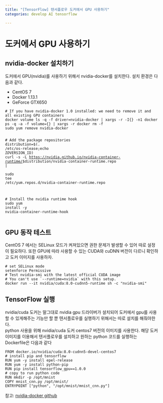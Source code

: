 ```yaml
---
title: "[TensorFlow] 텐서플로우 도커에서 GPU 사용하기"
categories: develop AI tensorflow

---
```


<h1 id="도커에서-gpu-사용하기">도커에서 GPU 사용하기</h1>
<h2 id="nvidia-docker-설치하기">nvidia-docker 설치하기</h2>
<p>도커에서 GPU(nvidia)를 사용하기 위해서 nvidia-docker를 설치한다. 설치 환경은 다음과 같다.</p>
<ul>
<li>CentOS 7</li>
<li>Docker 1.13.1</li>
<li>GeForce GTX650</li>
</ul>
<pre class=" language-bash"><code class="prism  language-bash"><span class="token comment"># If you have nvidia-docker 1.0 installed: we need to remove it and all existing GPU containers</span>
docker volume <span class="token function">ls</span> -q -f driver<span class="token operator">=</span>nvidia-docker <span class="token operator">|</span> <span class="token function">xargs</span> -r -I<span class="token punctuation">{</span><span class="token punctuation">}</span> -n1 docker <span class="token function">ps</span> -q -a -f volume<span class="token operator">=</span><span class="token punctuation">{</span><span class="token punctuation">}</span> <span class="token operator">|</span> <span class="token function">xargs</span> -r docker <span class="token function">rm</span> -f
<span class="token function">sudo</span> yum remove nvidia-docker

<span class="token comment"># Add the package repositories</span>
distribution<span class="token operator">=</span><span class="token variable"><span class="token variable">$(</span><span class="token keyword">.</span> /etc/os-release<span class="token punctuation">;</span><span class="token keyword">echo</span> $ID$VERSION_ID<span class="token variable">)</span></span>
curl -s -L https://nvidia.github.io/nvidia-container-runtime/<span class="token variable">$distribution</span>/nvidia-container-runtime.repo <span class="token operator">|</span> \
  <span class="token function">sudo</span> <span class="token function">tee</span> /etc/yum.repos.d/nvidia-container-runtime.repo

<span class="token comment"># Install the nvidia runtime hook</span>
<span class="token function">sudo</span> yum <span class="token function">install</span> -y nvidia-container-runtime-hook
</code></pre>
<h2 id="gpu-동작-테스트">GPU 동작 테스트</h2>
<p>CentOS 7 에서는 SELinux 모드가 켜져있으면 권한 문제가 발생할 수 있어 따로 설정이 필요하다. 또한 GPU에 따라 사용할 수 있는 CUDA와 cuDNN 버전이 다르니 확인하고 도커 이미지를 사용하자.</p>
<pre><code># set SELinux mode
setenforce Permissive
# Test nvidia-smi with the latest official CUDA image
# You can't use `--runtime=nvidia` with this setup.
docker run --it nvidia/cuda:8.0-cudnn5-runtime sh -c "nvidia-smi"
</code></pre>
<h2 id="tensorflow-실행">TensorFlow 실행</h2>
<p>nvidia/cuda 도커는 말그대로 nvidia gpu 드라이버가 설치되어 도커에서 gpu를 사용할 수 있게해주는 기능만 할 뿐 텐서플로우를 실행하기 위해서는 따로 설치를 해줘야한다.<br>
python 사용을 위해 nvidia/cuda 도커 centos7 버전의 이미지를 사용한다. 해당 도커 이미지를 이용해서 텐서플로우를 설치하고 원하는 python 코드를 실행하는 Dockerfile은 다음과 같다</p>
<pre class=" language-docker"><code class="prism  language-docker"><span class="token keyword">FROM</span> docker.io/nvidia/cuda<span class="token punctuation">:</span>8.0<span class="token punctuation">-</span>cudnn5<span class="token punctuation">-</span>devel<span class="token punctuation">-</span>centos7
<span class="token comment"># install pip and tensorflow</span>
<span class="token keyword">RUN</span> yum <span class="token punctuation">-</span>y install epel<span class="token punctuation">-</span>release
<span class="token keyword">RUN</span> yum <span class="token punctuation">-</span>y install python<span class="token punctuation">-</span>pip
<span class="token keyword">RUN</span> pip install tensorflow_gpu==1.0.0
<span class="token comment"># copy to run python code</span>
<span class="token keyword">RUN</span> mkdir <span class="token punctuation">-</span>p /opt/mnist
<span class="token keyword">COPY</span> mnist_cnn.py /opt/mnist/
<span class="token keyword">ENTRYPOINT</span> <span class="token punctuation">[</span><span class="token string">"python"</span><span class="token punctuation">,</span> <span class="token string">"/opt/mnist/mnist_cnn.py"</span><span class="token punctuation">]</span>
</code></pre>
<p>참고: <a href="https://github.com/NVIDIA/nvidia-docker">nvidia-docker github</a></p>

